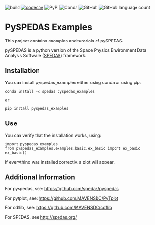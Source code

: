 ![build](https://github.com/spedas/pyspedas_examples/workflows/build/badge.svg)
[![codecov](https://codecov.io/gh/spedas/pyspedas_examples/branch/master/graph/badge.svg)](https://codecov.io/gh/spedas/pyspedas_examples)
![PyPI](https://img.shields.io/pypi/v/pyspedas-examples)
![Conda](https://img.shields.io/conda/v/spedas/pyspedas_examples)
![GitHub](https://img.shields.io/github/license/spedas/pyspedas_examples)
![GitHub language count](https://img.shields.io/github/languages/count/spedas/pyspedas_examples)

# PySPEDAS Examples

This project contains examples and turorials of pySPEDAS.

pySPEDAS is a python version of the Space Physics Environment Data Analysis Software ([SPEDAS](http://spedas.org/wiki)) framework.


## Installation

You can install pyspedas_examples either using conda or using pip:

```
conda install -c spedas pyspedas_examples

or

pip install pyspedas_examples
```


## Use

You can verify that the installation works, using:

```
import pyspedas_examples
from pyspedas_examples.examples.basic.ex_basic import ex_basic
ex_basic()
```

If everything was installed correctly, a plot will appear.


## Additional Information

For pyspedas, see: https://github.com/spedas/pyspedas

For pytplot, see: https://github.com/MAVENSDC/PyTplot

For cdflib, see: https://github.com/MAVENSDC/cdflib

For SPEDAS, see http://spedas.org/
